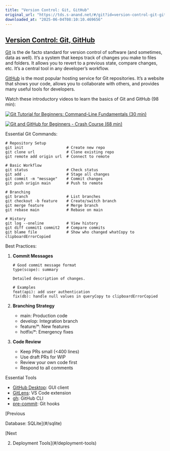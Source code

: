 ```yaml
---
title: "Version Control: Git, GitHub"
original_url: "https://tds.s-anand.net/#/git?id=version-control-git-github"
downloaded_at: "2025-06-04T08:10:10.469656"
---
```

[Version Control: Git, GitHub](#/git?id=version-control-git-github)
-------------------------------------------------------------------

[Git](https://git-scm.com/) is the de facto standard for version control of software (and sometimes, data as well). It’s a system that keeps track of changes you make to files and folders. It allows you to revert to a previous state, compare changes, etc. It’s a central tool in any developer’s workflow.

[GitHub](https://github.com/) is the most popular hosting service for Git repositories. It’s a website that shows your code, allows you to collaborate with others, and provides many useful tools for developers.

Watch these introductory videos to learn the basics of Git and GitHub (98 min):

[![Git Tutorial for Beginners: Command-Line Fundamentals (30 min)](https://i.ytimg.com/vi_webp/HVsySz-h9r4/sddefault.webp)](https://youtu.be/HVsySz-h9r4)

[![Git and GitHub for Beginners - Crash Course (68 min)](https://i.ytimg.com/vi_webp/RGOj5yH7evk/sddefault.webp)](https://youtu.be/RGOj5yH7evk)

Essential Git Commands:

```
# Repository Setup
git init                   # Create new repo
git clone url              # Clone existing repo
git remote add origin url  # Connect to remote

# Basic Workflow
git status                 # Check status
git add .                  # Stage all changes
git commit -m "message"    # Commit changes
git push origin main       # Push to remote

# Branching
git branch                 # List branches
git checkout -b feature    # Create/switch branch
git merge feature          # Merge branch
git rebase main            # Rebase on main

# History
git log --oneline          # View history
git diff commit1 commit2   # Compare commits
git blame file             # Show who changed whatCopy to clipboardErrorCopied
```

Best Practices:

1. **Commit Messages**

   ```
   # Good commit message format
   type(scope): summary

   Detailed description of changes.

   # Examples
   feat(api): add user authentication
   fix(db): handle null values in queryCopy to clipboardErrorCopied
   ```
2. **Branching Strategy**

   * main: Production code
   * develop: Integration branch
   * feature/\*: New features
   * hotfix/\*: Emergency fixes
3. **Code Review**

   * Keep PRs small (<400 lines)
   * Use draft PRs for WIP
   * Review your own code first
   * Respond to all comments

Essential Tools

* [GitHub Desktop](https://desktop.github.com/): GUI client
* [GitLens](https://gitlens.amod.io/): VS Code extension
* [gh](https://cli.github.com/): GitHub CLI
* [pre-commit](https://pre-commit.com/): Git hooks

[Previous

Database: SQLite](#/sqlite)

[Next

2. Deployment Tools](#/deployment-tools)